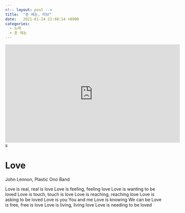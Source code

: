 ```yaml
---
<!-- layout: post -->
title:  "존 레논, 러브"
date:   2021-01-24 21:48:14 +0900
categories:
  - 노래
  - 존 레논
---
```


<!-- #존 레논, 러브 -->


<iframe width="560" height="315" src="https://www.youtube.com/embed/MUTz3LQEq1Q" frameborder="0" allow="accelerometer; autoplay; clipboard-write; encrypted-media; gyroscope; picture-in-picture" allowfullscreen></iframe>s


# Love
John Lennon, Plastic Ono Band


Love is real, real is love
Love is feeling, feeling love
Love is wanting to be loved
Love is touch, touch is love
Love is reaching, reaching love
Love is asking to be loved
Love is you
You and me
Love is knowing
We can be
Love is free, free is love
Love is living, living love
Love is needing to be loved
